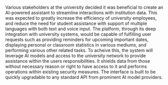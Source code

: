 Various stakeholders at the university decided it was beneficial to create an AI-powered assistant to streamline 
interactions with institution data. 
This was expected to greatly increase the efficiency of university employees, and reduce the need for student assistance with support of multiple languages with both text and voice input. 
The platform, through its deep integration with university systems, would be capable of fulfilling user requests such as providing reminders for upcoming important dates, displaying personal or classroom statistics in various mediums, and performing various other related tasks.
To acheive this, the system will leverage AI models and access to the university network to provide assistance within the users responsibilities. It shields data from those without necessary reason or right to have access to it and performs operations within existing security measures. The interface is built to be quickly upgradable to any standard API from prominent AI model providers.
